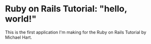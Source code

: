 # Ruby on Rails Tutorial: "hello, world!"

This is the first application I'm making for the Ruby on Rails Tutorial by Michael Hart.

